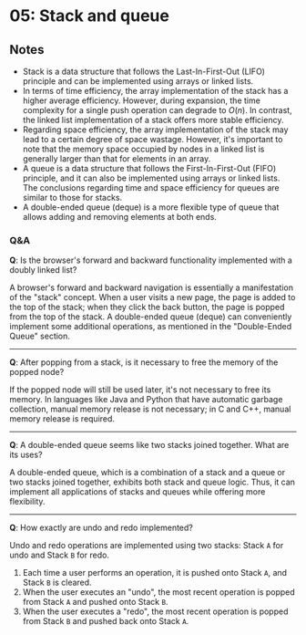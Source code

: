 # 05: Stack and queue

## Notes
- Stack is a data structure that follows the Last-In-First-Out (LIFO) principle and can be implemented using arrays or linked lists.
- In terms of time efficiency, the array implementation of the stack has a higher average efficiency. However, during expansion, the time complexity for a single push operation can degrade to $O(n)$. In contrast, the linked list implementation of a stack offers more stable efficiency.
- Regarding space efficiency, the array implementation of the stack may lead to a certain degree of space wastage. However, it's important to note that the memory space occupied by nodes in a linked list is generally larger than that for elements in an array.
- A queue is a data structure that follows the First-In-First-Out (FIFO) principle, and it can also be implemented using arrays or linked lists. The conclusions regarding time and space efficiency for queues are similar to those for stacks.
- A double-ended queue (deque) is a more flexible type of queue that allows adding and removing elements at both ends.

### Q&A

**Q**: Is the browser's forward and backward functionality implemented with a doubly linked list?

A browser's forward and backward navigation is essentially a manifestation of the "stack" concept. When a user visits a new page, the page is added to the top of the stack; when they click the back button, the page is popped from the top of the stack. A double-ended queue (deque) can conveniently implement some additional operations, as mentioned in the "Double-Ended Queue" section.

---

**Q**: After popping from a stack, is it necessary to free the memory of the popped node?

If the popped node will still be used later, it's not necessary to free its memory. In languages like Java and Python that have automatic garbage collection, manual memory release is not necessary; in C and C++, manual memory release is required.

---

**Q**: A double-ended queue seems like two stacks joined together. What are its uses?

A double-ended queue, which is a combination of a stack and a queue or two stacks joined together, exhibits both stack and queue logic. Thus, it can implement all applications of stacks and queues while offering more flexibility.

---

**Q**: How exactly are undo and redo implemented?

Undo and redo operations are implemented using two stacks: Stack `A` for undo and Stack `B` for redo.
1. Each time a user performs an operation, it is pushed onto Stack `A`, and Stack `B` is cleared.
2. When the user executes an "undo", the most recent operation is popped from Stack `A` and pushed onto Stack `B`.
3. When the user executes a "redo", the most recent operation is popped from Stack `B` and pushed back onto Stack `A`.